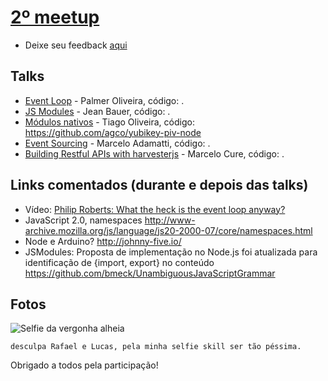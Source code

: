 # [2º meetup](http://www.meetup.com/pt-BR/Node-js-Porto-Alegre-Meetup/events/232108588/)
* Deixe seu feedback [aqui](https://docs.google.com/forms/d/e/1FAIpQLSfESwgWwxdKwmOnVB1FqQnW4eeUZA4h2dNdviGBy5B8t81bfw/viewform)



## Talks
- [Event Loop](https://slides.com/expalmer/event-loop-in-javascript/fullscreen) - Palmer Oliveira, código: <WIP>.
- [JS Modules](http://slides.com/jeanbauerc/es-modules#/) - Jean Bauer, código: <WIP>. 
- [Módulos nativos](https://slides.com/tiagooliveira/node-native-modules) - Tiago Oliveira, código: https://github.com/agco/yubikey-piv-node
- [Event Sourcing](http://slides.com/adamatti/eventsourcing#/) - Marcelo Adamatti, código: <WIP>.
- [Building Restful APIs with harvesterjs](http://www.slideshare.net/marcelocure/building-restful-ap-is-with-harvester-js-63988326) - Marcelo Cure, código: <WIP>.


## Links comentados (durante e depois das talks)
- Vídeo: [Philip Roberts: What the heck is the event loop anyway?](https://www.youtube.com/watch?v=8aGhZQkoFbQ)
- JavaScript 2.0, namespaces http://www-archive.mozilla.org/js/language/js20-2000-07/core/namespaces.html
- Node e Arduino? http://johnny-five.io/
- JSModules: Proposta de implementação no Node.js foi atualizada para identificação de {import, export} no conteúdo https://github.com/bmeck/UnambiguousJavaScriptGrammar

## Fotos
![Selfie da vergonha alheia](
https://fbcdn-photos-d-a.akamaihd.net/hphotos-ak-xfl1/v/t1.0-0/s480x480/13718632_1207015122683600_2600116611840238668_n.jpg?oh=d4f80fc75d695c7243b6a02ae8db8095&oe=58354B4A&__gda__=1479700385_e55f9ab332cd4e7c8634230c904496f3)

`desculpa Rafael e Lucas, pela minha selfie skill ser tão péssima.`

Obrigado a todos pela participação!
